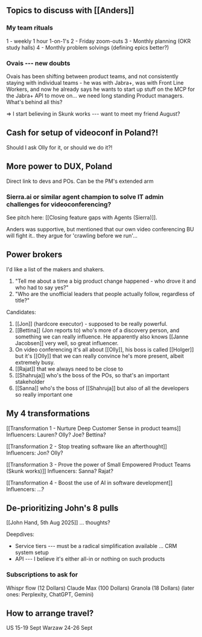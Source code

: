 ## Topics to discuss with [[Anders]]

### My team rituals
1 - weekly 1 hour 1-on-1's
2 - Friday zoom-outs
3 - Monthly planning (OKR study halls)
4 - Monthly problem solvings (defining epics better?)

### Ovais --- new doubts
Ovais has been shifting between product teams, and not consistently staying with individual teams - he was with Jabra+, was with Front Line Workers, and now he already says he wants to start up stuff on the MCP for the Jabra+ API to move on... we need long standing Product managers. What's behind all this?

=> I start believing in Skunk works --- want to meet my friend August?

## Cash for setup of videoconf in Poland?!
Should I ask Olly for it, or should we do it?!

## More power to DUX, Poland
Direct link to devs and POs. 
Can be the PM's extended arm

### Sierra.ai or similar agent champion to solve IT admin challenges for videoconferencing?
See pitch here: [[Closing feature gaps with Agents (Sierra)]].

Anders was supportive, but mentioned that our own video conferencing BU will fight it.. they argue for 'crawling before we run'...

## Power brokers
I'd like a list of the makers and shakers.
1. "Tell me about a time a big product change happened - who drove it and who had to say yes?"
2. "Who are the unofficial leaders that people actually follow, regardless of title?"

Candidates: 
1. [[Jon]] (hardcore executor) - supposed to be really powerful. 
2. [[Bettina]] (Jon reports to) who's more of a discovery person, and something we can really influence. He apparently also knows [[Janne Jacobsen]] very well, so great influencer.
3. On video conferencing it's all about [[Olly]], his boss is called [[Holger]] but it's [[Olly]] that we can really convince he's more present, albeit extremely busy.
4. [[Rajat]] that we always need to be close to
5. [[Shahruja]] who's the boss of the POs, so that's an important stakeholder
6. [[Sanna]] who's the boss of [[Shahruja]] but also of all the developers so really important one

## My 4 transformations
[[Transformation 1 - Nurture Deep Customer Sense in product teams]]
Influencers: Lauren? Olly? Joe? Bettina?

[[Transformation 2 - Stop treating software like an afterthought]]
Influencers: Jon? Olly?

[[Transformation 3 - Prove the power of Small Empowered Product Teams (Skunk works)]]
Influencers: Sanna? Rajat?

[[Transformation 4 - Boost the use of AI in software development]]
Influencers: ...?

## De-prioritizing John's 8 pulls
[[John Hand, 5th Aug 2025]]
... thoughts?

Deepdives: 
- Service tiers --- must be a radical simplification available ... CRM system setup
- API --- I believe it's either all-in or nothing on such products
### Subscriptions to ask for
Whispr flow (12 Dollars)
Claude Max (100 Dollars)
Granola (18 Dollars)
(later ones: Perplexity, ChatGPT, Gemini)
## How to arrange travel?
US 15-19 Sept
Warzaw 24-26 Sept


